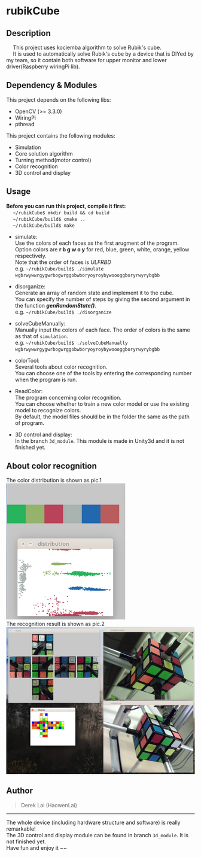 # rubikCube
## Description
&ensp;&ensp; This project uses kociemba algorithm to solve Rubik's cube.  
&ensp;&ensp; It is used to automatically solve Rubik's cube by a device that is DIYed by my team, so it contain both software for upper monitor and lower driver(Raspberry wiringPi lib).

## Dependency & Modules
This project depends on the following libs:
- OpenCV (>= 3.3.0)
- WiringPi
- pthread

This project contains the following modules:
- Simulation
- Core solution algorithm
- Turning method(motor control)
- Color recognition
- 3D control and display

## Usage
**Before you can run this project, compile it first:**  
&ensp;&ensp; `~/rubikCube$ mkdir build && cd build`  
&ensp;&ensp; `~/rubikCube/build$ cmake ..`  
&ensp;&ensp; `~/rubikCube/build$ make`  
- simulate:  
  Use the colors of each faces as the first arugment of the program.  
  Option colors are **r b g w o y** for red, blue, green, white, orange, yellow respectively.  
  Note that the order of faces is *ULFRBD*  
  e.g. `~/rubikCube/build$ ./simulate wgbrwywwrgygwrbogwrggobwboryoyroybywoooggboryrwyrybgbb`  
  
- disorganize:  
  Generate an array of random state and implement it to the cube.  
  You can specify the number of steps by giving the second argument in the function ***genRandomState()***.  
  e.g. `~/rubikCube/build$ ./disorganize`
  
- solveCubeManually:  
  Manually input the colors of each face. The order of colors is the same as that of `simulation`.  
  e.g. `~/rubikCube/build$ ./solveCubeManually wgbrwywwrgygwrbogwrggobwboryoyroybywoooggboryrwyrybgbb`  

- colorTool:  
  Several tools about color recognition.  
  You can choose one of the tools by entering the corresponding number when the program is run.  
  
- ReadColor:  
  The program concerning color recognition.  
  You can choose whether to train a new color model or use the existing model to recognize colors.  
  By default, the model files should be in the folder the same as the path of program.  

- 3D control and display:  
  In the branch `3d_module`. This module is made in Unity3d and it is not finished yet.

## About color recognition
The color distribution is shown as pic.1  
![pic1](https://github.com/HaowenLai/rubikCube/blob/master/data/color_distribution.png)  
The recognition result is shown as pic.2  
![pic2](https://github.com/HaowenLai/rubikCube/blob/master/data/color_recognition.png)  

## Author
> Derek Lai (HaowenLai)
****
The whole device (including hardware structure and software) is really remarkable!  
The 3D control and display module can be found in branch `3d_module`. It is not finished yet.  
Have fun and enjoy it ~~

